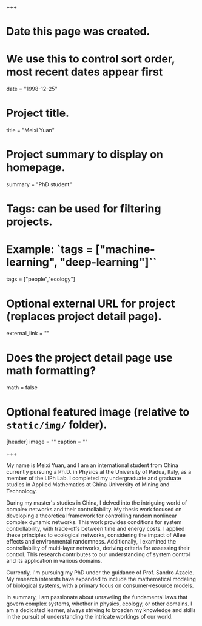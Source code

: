 +++
# Date this page was created.
# We use this to control sort order, most recent dates appear first
date = "1998-12-25"

# Project title.
title = "Meixi Yuan"

# Project summary to display on homepage.
summary = "PhD student"

# Tags: can be used for filtering projects.
# Example: `tags = ["machine-learning", "deep-learning"]``
tags = ["people","ecology"]

# Optional external URL for project (replaces project detail page).
external_link = ""

# Does the project detail page use math formatting?
math = false

# Optional featured image (relative to `static/img/` folder).
[header]
image = ""
caption = ""

+++

My name is Meixi Yuan, and I am an international student from China currently pursuing a Ph.D. in Physics at the University of Padua, Italy, as a member of the LIPh Lab. I completed my undergraduate and graduate studies in Applied Mathematics at China University of Mining and Technology.

During my master's studies in China, I delved into the intriguing world of complex networks and their controllability. My thesis work focused on developing a theoretical framework for controlling random nonlinear complex dynamic networks. This work provides conditions for system controllability, with trade-offs between time and energy costs. I applied these principles to ecological networks, considering the impact of Allee effects and environmental randomness. Additionally, I examined the controllability of multi-layer networks, deriving criteria for assessing their control. This research contributes to our understanding of system control and its application in various domains.

Currently, I'm pursuing my PhD under the guidance of Prof. Sandro Azaele. My research interests have expanded to include the mathematical modeling of biological systems, with a primary focus on consumer-resource models.

In summary, I am passionate about unraveling the fundamental laws that govern complex systems, whether in physics, ecology, or other domains. I am a dedicated learner, always striving to broaden my knowledge and skills in the pursuit of understanding the intricate workings of our world.
